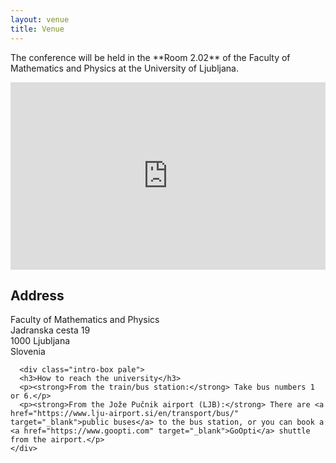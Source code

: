 ```yaml
---
layout: venue
title: Venue
---
```


<div class="venue-description">
  <p>The conference will be held in the **Room 2.02** of the Faculty of Mathematics and Physics at the University of Ljubljana.</p>
</div>

<div class="venue-info">
  <div class="map">
    <iframe
      src="https://www.google.com/maps/embed?pb=!1m18!1m12!1m3!1d114855.51413210263!2d14.480863710258097!3d46.05126451228961!2m3!1f0!2f0!3f0!3m2!1i1024!2i768!4f13.1!3m3!1m2!1s0x4765d6fe7c63151f%3A0xaebf70811c9290f6!2sFaculty%20of%20Mathematics%20and%20Physics%2C%20University%20of%20Ljubljana!5e0!3m2!1sen!2ssi!4v1694379908834!5m2!1sen!2ssi"
      width="100%"
      height="300"
      style="border:0;"
      allowfullscreen=""
      loading="lazy"
      referrerpolicy="no-referrer-when-downgrade"
    ></iframe>
  </div>
  <div class="address">
    <h2>Address</h2>
    <p>Faculty of Mathematics and Physics<br>
    Jadranska cesta 19<br>
    1000 Ljubljana<br>
    Slovenia</p>
  </div>

      <div class="intro-box pale">
      <h3>How to reach the university</h3>
      <p><strong>From the train/bus station:</strong> Take bus numbers 1 or 6.</p>
      <p><strong>From the Jože Pučnik airport (LJB):</strong> There are <a href="https://www.lju-airport.si/en/transport/bus/" target="_blank">public buses</a> to the bus station, or you can book a <a href="https://www.goopti.com" target="_blank">GoOpti</a> shuttle from the airport.</p>
    </div>
</div>

